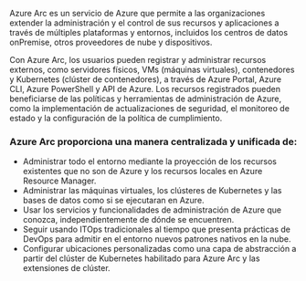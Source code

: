 Azure Arc es un servicio de Azure que permite a las organizaciones extender la administración y el control de sus recursos y aplicaciones a través de múltiples plataformas y entornos, incluidos los centros de datos onPremise, otros proveedores de nube y dispositivos.

Con Azure Arc, los usuarios pueden registrar y administrar recursos externos, como servidores físicos, VMs (máquinas virtuales), contenedores y Kubernetes (clúster de contenedores), a través de Azure Portal, Azure CLI, Azure PowerShell y API de Azure. Los recursos registrados pueden beneficiarse de las políticas y herramientas de administración de Azure, como la implementación de actualizaciones de seguridad, el monitoreo de estado y la configuración de la política de cumplimiento.

### Azure Arc proporciona una manera centralizada y unificada de:
-   Administrar todo el entorno mediante la proyección de los recursos existentes que no son de Azure y los recursos locales en Azure Resource Manager.
-   Administrar las máquinas virtuales, los clústeres de Kubernetes y las bases de datos como si se ejecutaran en Azure.
-   Usar los servicios y funcionalidades de administración de Azure que conozca, independientemente de dónde se encuentren.
-   Seguir usando ITOps tradicionales al tiempo que presenta prácticas de DevOps para admitir en el entorno nuevos patrones nativos en la nube.
-   Configurar ubicaciones personalizadas como una capa de abstracción a partir del clúster de Kubernetes habilitado para Azure Arc y las extensiones de clúster.